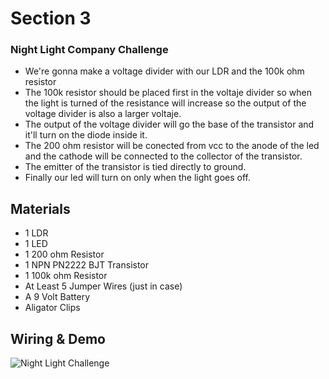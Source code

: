 # Section 3

### Night Light Company Challenge

- We're gonna make a voltage divider with our LDR and the 100k ohm resistor
- The 100k resistor should be placed first in the voltaje divider so when the light is turned of the resistance will increase so the output of the voltage divider is also a larger voltaje.
- The output of the voltage divider will go the base of the transistor and it'll turn on the diode inside it.
- The 200 ohm resistor will be conected from vcc to the anode of the led  and the cathode will be connected to the collector of the transistor.
- The emitter of the transistor is tied directly to ground.
- Finally our led will turn on only when the light goes off.


## Materials
- 1 LDR
- 1 LED
- 1 200 ohm Resistor
- 1 NPN PN2222 BJT Transistor
- 1 100k ohm Resistor
- At Least 5 Jumper Wires (just in case)
- A 9 Volt Battery
- Aligator Clips


## Wiring & Demo

![Night Light Challenge](https://res.cloudinary.com/dp9i6jvfn/image/upload/v1717612498/Electronics/NightLightCompany/u42ec5laphwdr3akwgp9.jpg)

